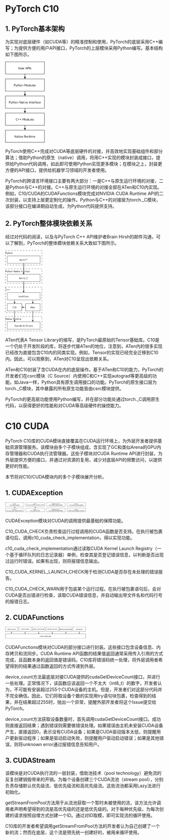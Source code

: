 # PyTorch C10

## 1. PyTorch基本架构

为实现对底层硬件（如CUDA等）的精准控制和使用，PyTorch的底层采用C++编写；为提供方便的用户API接口，PyTorch的上层模块采用Python编写。基本结构如下图所示。

<img src="PyTorch C10 CUDA.assets/PyTorch基本架构.png" style="zoom: 25%;" />

PyTorch使用C++完成对CUDA等底层硬件的对接，并高效地实现基础组件和部分算法；借助Python的原生（native）调用，将用C++实现的模块封装成接口，提供给Python代码调用，如此即可使用Python实现更多模块；在模块之上，封装更方便的API接口，提供给机器学习领域的开发者使用。

PyTorch的跨语言环境接口主要有两大部分：一是C++与原生运行环境的对接，二是Python与C++的对接。C++与原生运行环境的对接全部在ATen和C10内实现。例如，C10/CUDA的CUDAFunctions模块完成对NVIDIA CUDA Runtime API的二次封装，以支持上层更定制化的操作。Python与C++的对接层为torch._C模块，该部分接口在编译期自动生成，为Python代码提供支持。

## 2. PyTorch整体模块依赖关系

经过对代码的阅读，以及与PyTorch C++ API维护者Brain Hirsh的邮件沟通，可以了解到，PyTorch的整体模块依赖关系大致如下图所示。

<img src="PyTorch C10 CUDA.assets/PyTorch整体模块依赖关系.png" style="zoom:25%;" />

ATen代表A Tensor Library的缩写，是PyTorch最原始的Tensor基础库。C10是一个仍处于开发阶段的库，将逐步代替ATen的地位，注意到，ATen内的很多实现已经改为直接包含C10内的同类实现。例如，Tensor的实现已经完全迁移到C10内。因此，可以观察到，ATen对C10呈现出依赖关系。

ATen和C10封装了含CUDA在内的底层操作。基于ATen和C10的能力，PyTorch的开发者们在csrc模块（C Source）内使用C和C++实现autograd等更高级的功能。如Java一样，Python具有原生调用接口的功能。PyTorch的原生接口层为torch._C模块，其中暴露的所有原生功能皆由csrc模块提供。

PyTorch的更高层功能使用Python编写，并在部分功能处通过torch._C调用原生代码，以获得更好的性能和对CUDA等高级硬件的操控能力。

# C10 CUDA

PyTorch C10库的CUDA模块直接覆盖在CUDA运行环境上，为外层开发者提供基础资源管理服务。该模块由多个子模块组成，含实现了GC和类似Arena的GPU内存管理器和CUDA执行流管理器。这些子模块对CUDA Runtime API进行封装，为外层提供方便的接口，并通过对资源的复用，减少对底层API的频繁访问，以提供更好的性能。

本节将对C10/CUDA模块内的多个子模块展开分析。

## 1. CUDAException

<img src="PyTorch C10 CUDA.assets/C10 CUDAException.png" style="zoom:25%;" />

CUDAException模块对CUDA的调用提供最基础的保障功能。

C10_CUDA_CHECK负责检查运行过程调用的CUDA函数是否支持。在执行被包裹语句后，调用c10_cuda_check_implementation，得以实现功能。

c10_cuda_check_implementation通过读取CUDA Kernel Launch Registry（一个基于循环队列的日志记录器）单例，检查其是否登记错误信息，以判断是否出现过运行时错误。如果有出现，则将报错信息输出。

C10_CUDA_KERNEL_LAUNCH_CHECK用于检测CUDA是否存在未处理的错误报告。

C10_CUDA_CHECK_WARN用于包装某个运行过程。在执行被包裹语句后，会对CUDA是否出错进行检查，读取CUDA错误信息，并自动输出带文件名和代码行号的报错日志。

## 2. CUDAFunctions

<img src="PyTorch C10 CUDA.assets/C10 CUDAFunctions.png" style="zoom:25%;" />

CUDAFunctions模块对CUDA的部分接口进行封装。这些接口包含设备信息、内存拷贝和流同步。CUDA Runtime API函数的结果值返回通常采用传入引用的方式完成，且函数本身的返回值是错误码。C10库将错误码统一处理，将外层调用者希望得到的结果通过函数返回的方式传递到外层。

device_count方法最底层对接CUDA提供的cudaGetDeviceCount接口，并进行一些处理。正常情况下，该函数应该返回一个不太大（int8_t）的数字，开发者认为，不可能有安装超过255个CUDA设备的主机。但是，开发者们对这部分代码并不完全确信。因此，它们将取设备个数的实现用try语句块包裹，检查得到的结果，并在结果超过255时，抛出一个异常，提醒外部开发者将这个Issue提交给PyTorch。

device_count方法获取设备数量时，首先调用cudaGetDeviceCount接口。成功则直接返回结果；遇到错误则需要做错误处理。如果错误由主机未安装CUDA设备产生，直接返回0，表示没有CUDA设备；如果是CUDA驱动版本太低，则提醒用户更新驱动程序；如果是驱动启动失败，则提醒用户驱动启动错误；如果是其他错误，则将unknown error通过报错信息告知用户。

## 3. CUDAStream

该模块是对CUDA执行流的一层封装，借助池技术（pool technology）避免流的反复创建销毁带来的开销。为每个设备创建三个CUDA流池（stream pool），分别负责存储默认优先级流、低优先级流和高优先级流。这些流池都采用Lazy法进行初始化。

getStreamFromPool方法用于从流池获取一个暂时未被使用的流，该方法允许调用者声明希望得到的流是高优先级的还是低优先级的。对于每种优先级，为每次创建的请求按照自增方式创建一个ID。通过对ID取模，即可实现流的循环使用。

C10库的开发者希望调用getStreamFromPool方法的开发者认为自己创建了一个新的流；然而在底层，这个流是预先统一创建好的，被用来循环使用。
